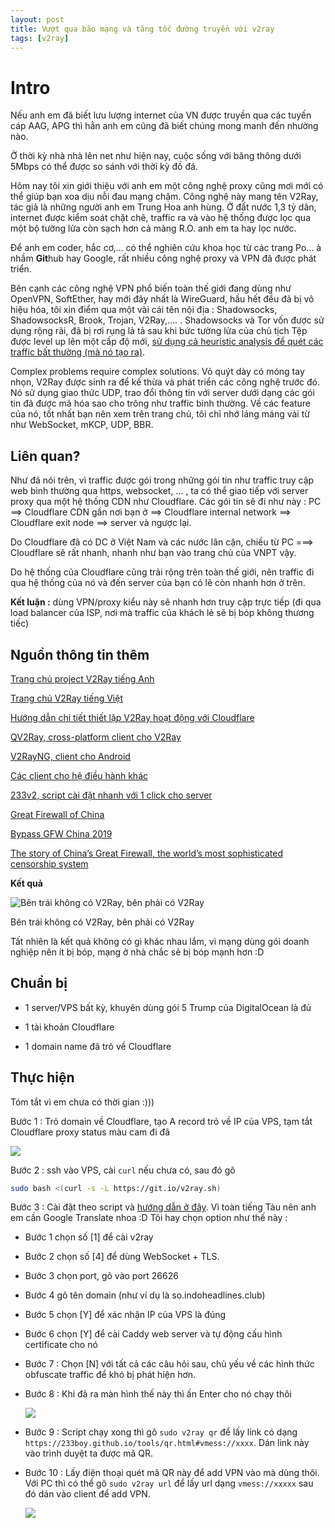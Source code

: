 ```yaml
---
layout: post
title: Vượt qua bão mạng và tăng tốc đường truyền với v2ray
tags: [v2ray]
---
```


# Intro
Nếu anh em đã biết lưu lượng internet của VN được truyền qua các tuyến cáp AAG, APG thì hẳn anh em cũng đã biết chúng mong manh đến nhường nào.

Ở thời kỳ nhà nhà lên net như hiện nay, cuộc sống với băng thông dưới 5Mbps có thể được so sánh với thời kỳ đồ đá.

Hôm nay tôi xin giới thiệu với anh em một công nghệ proxy cũng mơi mới có thể giúp bạn xoa dịu nỗi đau mạng chậm. Công nghệ này mang tên V2Ray, tác giả là những người anh em Trung Hoa anh hùng. Ở đất nước 1,3 tỷ dân, internet được kiểm soát chặt chẽ, traffic ra và vào hệ thống được lọc qua một bộ tường lửa còn sạch hơn cả màng R.O. anh em ta hay lọc nước.

Để anh em coder, hắc cơ,... có thể nghiên cứu khoa học từ các trang Po... à nhầm **Git**hub hay Google, rất nhiều công nghệ proxy và VPN đã được phát triển.

Bên cạnh các công nghệ VPN phổ biến toàn thế giới đang dùng như OpenVPN, SoftEther, hay mới đây nhất là WireGuard, hầu hết đều đã bị vô hiệu hóa, tôi xin điểm qua một vài cái tên nội địa : Shadowsocks, ShadowsocksR, Brook, Trojan, V2Ray,.... . Shadowsocks và Tor vốn được sử dụng rộng rãi, đã bị rơi rụng lả tả sau khi bức tường lửa của chủ tịch Tệp được level up lên một cấp độ mới, [sử dụng cả heuristic analysis để quét các traffic bất thường (mà nó tạo ra)](https://conferences.sigcomm.org/imc/2015/papers/p445.pdf). 

Complex problems require complex solutions. Vỏ quýt dày có móng tay nhọn, V2Ray được sinh ra để kế thừa và phát triển các công nghệ trước đó. Nó sử dụng giao thức UDP, trao đổi thông tin với server dưới dạng các gói tin đã được mã hóa sao cho trông như traffic bình thường. Về các feature của nó, tốt nhất bạn nên xem trên trang chủ, tôi chỉ nhớ láng máng vài từ như WebSocket, mKCP, UDP, BBR.


## Liên quan?

Như đã nói trên, vì traffic được gói trong những gói tin như traffic truy cập web bình thường qua https, websocket, ... , ta có thể giao tiếp với server proxy qua một hệ thống CDN như Cloudflare. Các gói tin sẽ đi như này : PC ==> Cloudflare CDN gần nơi bạn ở ==> Cloudflare internal network ==> Cloudflare exit node ==> server và ngược lại.

Do Cloudflare đã có DC ở Việt Nam và các nước lân cận, chiều từ PC ===> Cloudflare sẽ rất nhanh, nhanh như bạn vào trang chủ của VNPT vậy.

Do hệ thống của Cloudflare cũng trải rộng trên toàn thế giới, nên traffic đi qua hệ thống của nó và đến server của bạn có lẽ còn nhanh hơn ở trên.

**Kết luận :** dùng VPN/proxy kiểu này sẽ nhanh hơn truy cập trực tiếp (đi qua load balancer của ISP, nơi mà traffic của khách lẻ sẽ bị bóp không thương tiếc)

## Nguồn thông tin thêm

[Trang chủ project V2Ray tiếng Anh](https://www.v2ray.com/en/)

[Trang chủ V2Ray tiếng Việt](https://www.v2ray.com/vi/welcome/start.html)

[Hướng dẫn chi tiết thiết lập V2Ray hoạt động với Cloudflare](https://blog.sprov.xyz/2019/03/11/cdn-v2ray-safe-proxy/)

[QV2Ray, cross-platform client cho V2Ray](https://github.com/Qv2ray/Qv2ray)

[V2RayNG, client cho Android](https://play.google.com/store/apps/details?id=com.v2ray.ang&hl=en_US)

[Các client cho hệ điều hành khác](https://www.v2ray.com/en/awesome/tools.html)

[233v2, script cài đặt nhanh với 1 click cho server](https://233v2.com/post/1/)

[Great Firewall of China](https://www.comparitech.com/privacy-security-tools/blockedinchina/)

[Bypass GFW China 2019](https://medium.com/@phoebecross/bypass-gfw-china-2019-9d293b322e20)

[The story of China’s Great Firewall, the world’s most sophisticated censorship system](https://www.abacusnews.com/who-what/story-chinas-great-firewall-worlds-most-sophisticated-censorship-regime/article/3030478)


**Kết quả**

![Bên trái không có V2Ray, bên phải có V2Ray](http://i.imgur.com/pKfXdlc.png)

Bên trái không có V2Ray, bên phải có V2Ray

Tất nhiên là kết quả không có gì khác nhau lắm, vì mạng dùng gói doanh nghiệp nên ít bị bóp, mạng ở nhà chắc sẽ bị bóp mạnh hơn :D

## Chuẩn bị

- 1 server/VPS bất kỳ, khuyên dùng gói 5 Trump của DigitalOcean là đủ

- 1 tài khoản Cloudflare

- 1 domain name đã trỏ về Cloudflare


## Thực hiện

Tóm tắt vì em chưa có thời gian :)))

Bước 1 : Trỏ domain về Cloudflare, tạo A record trỏ về IP của VPS, tạm tắt Cloudflare proxy status màu cam đi đã

![](http://i.imgur.com/aiugilU.png)



Bước 2 : ssh vào VPS, cài `curl` nếu chưa có, sau đó gõ 

```bash
sudo bash <(curl -s -L https://git.io/v2ray.sh)
```

Bước 3 : Cài đặt theo script và [hướng dẫn ở đây](https://233v2.com/post/1/). Vì toàn tiếng Tàu nên anh em cần Google Translate nhoa :D Tôi hay chọn option như thế này : 

- Bước 1 chọn số [1] để cài v2ray

- Bước 2 chọn số [4] để dùng WebSocket + TLS.

- Bước 3 chọn port, gõ vào port 26626

- Bước 4 gõ tên domain (như ví dụ là so.indoheadlines.club)

- Bước 5 chọn [Y] để xác nhận IP của VPS là đúng

- Bước 6 chọn [Y] để cài Caddy web server và tự động cấu hình certificate cho nó

- Bước 7 : Chọn [N] với tất cả các câu hỏi sau, chủ yếu về các hình thức obfuscate traffic để khó bị phát hiện hơn.

- Bước 8 : Khi đã ra màn hình thế này thì ấn Enter cho nó chạy thôi

  ![](http://i.imgur.com/sZfZcdf.png)



- Bước 9 : Script chạy xong thì gõ `sudo v2ray qr` để lấy link có dạng `https://233boy.github.io/tools/qr.html#vmess://xxxx`. Dán link này vào trình duyệt ta được mã QR.

- Bước 10 : Lấy điện thoại quét mã QR này để add VPN vào mà dùng thôi. Với PC thì có thể gõ `sudo v2ray url` để lấy url dạng `vmess://xxxxx` sau đó dán vào client để add VPN. 

  ![](http://i.imgur.com/r1aY9tu.png)





